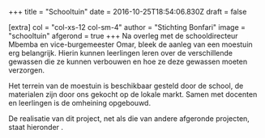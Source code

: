 +++
title = "Schooltuin"
date = 2016-10-25T18:54:06.830Z
draft = false

[extra]
col = "col-xs-12 col-sm-4"
author = "Stichting Bonfari"
image = "schooltuin"
afgerond = true
+++
Na overleg met de schooldirecteur Mbemba en vice-burgemeester Omar, bleek de aanleg van een moestuin erg belangrijk. Hierin kunnen leerlingen leren over de verschillende gewassen die ze kunnen verbouwen en hoe ze deze gewassen moeten verzorgen.

Het terrein van de moestuin is beschikbaar gesteld door de school, de materialen zijn door ons gekocht op de lokale markt. Samen met docenten en leerlingen is de omheining opgebouwd. 

De realisatie van dit project, net als die van andere afgeronde projecten, staat hieronder .